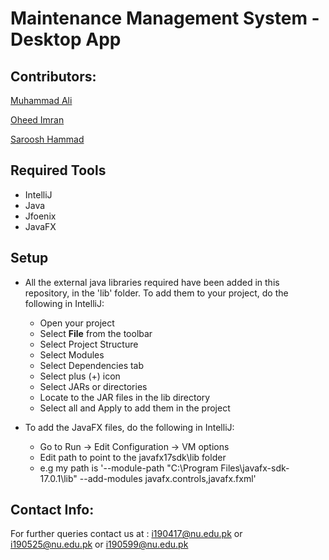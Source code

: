 # Maintenance Management System - Desktop App

## Contributors: 
[Muhammad Ali](https://github.com/MuhammadAli511)

[Oheed Imran](https://github.com/Oheed911)

[Saroosh Hammad](https://github.com/Saroosh421)

## Required Tools
- IntelliJ
- Java
- Jfoenix
- JavaFX

## Setup
- All the external java libraries required have been added in this repository, in the 'lib' folder. To add them to your project, do the following in IntelliJ:
  - Open your project
  - Select **File** from the toolbar
  - Select Project Structure
  - Select Modules
  - Select Dependencies tab
  - Select plus (+) icon
  - Select JARs or directories
  - Locate to the JAR files in the lib directory
  - Select all and Apply to add them in the project

- To add the JavaFX files, do the following in IntelliJ:
  - Go to Run -> Edit Configuration -> VM options
  - Edit path to point to the javafx17sdk\lib folder
  - e.g my path is '--module-path "C:\Program Files\javafx-sdk-17.0.1\lib" --add-modules javafx.controls,javafx.fxml'

## Contact Info:
For further queries contact us at : i190417@nu.edu.pk or i190525@nu.edu.pk or i190599@nu.edu.pk
